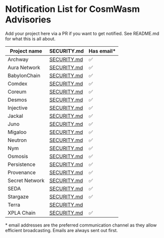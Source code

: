 # Notification List for CosmWasm Advisories

Add your project here via a PR if you want to get notified.
See README.md for what this is all about.

| Project name   | SECURITY.md                                                                                          | Has email\* |
| -------------- | ---------------------------------------------------------------------------------------------------- | ----------- |
| Archway        | [SECURITY.md](https://github.com/archway-network/archway/security/policy)                            | ✅          |
| Aura Network   | [SECURITY.md](https://github.com/aura-nw/aura/blob/main/SECURITY.md)                                 | ✅          |
| BabylonChain   | [SECURITY.md](https://github.com/babylonchain/babylon/blob/main/SECURITY.md)                         | ✅          |
| Comdex         | [SECURITY.md](https://github.com/comdex-official/comdex/blob/development/SECURITY.md)                | ✅          |
| Coreum         | [SECURITY.md](https://github.com/CoreumFoundation/coreum/blob/master/SECURITY.md)                    | ✅          |
| Desmos         | [SECURITY.md](https://github.com/desmos-labs/desmos/blob/master/SECURITY.md)                         | ✅          |
| Injective      | [SECURITY.md](https://github.com/InjectiveLabs/injective-chain-releases/blob/master/SECURITY.md)     | ✅          |
| Jackal         | [SECURITY.md](https://github.com/JackalLabs/canine-chain/blob/master/SECURITY.md)                    | ✅          |
| Juno           | [SECURITY.md](https://github.com/CosmosContracts/juno/blob/main/SECURITY.md)                         | ✅          |
| Migaloo        | [SECURITY.md](https://github.com/White-Whale-Defi-Platform/migaloo-chain/blob/main/docs/SECURITY.md) | ✅          |
| Neutron        | [SECURITY.md](https://github.com/neutron-org/neutron/blob/main/SECURITY.md)                          | ✅          |
| Nym            | [SECURITY.md](https://github.com/nymtech/nym/blob/develop/SECURITY.md)                               | ✅          |
| Osmosis        | [SECURITY.md](https://github.com/osmosis-labs/osmosis/blob/main/SECURITY.md)                         | ✅          |
| Persistence    | [SECURITY.md](https://github.com/persistenceOne/persistenceCore/blob/master/SECURITY.md)             | ✅          |
| Provenance     | [SECURITY.md](https://github.com/provenance-io/provenance/blob/main/SECURITY.md)                     | ✅          |
| Secret Network | [SECURITY.md](https://github.com/scrtlabs/SecretNetwork/blob/master/SECURITY.md)                     | ✅          |
| SEDA           | [SECURITY.md](https://github.com/sedaprotocol/seda-chain/blob/main/SECURITY.md)                      | ✅          |
| Stargaze       | [SECURITY.md](https://github.com/public-awesome/stargaze/blob/main/SECURITY.md)                      | ✅          |
| Terra          | [SECURITY.md](https://github.com/terra-money/core/blob/main/SECURITY.md)                             |             |
| XPLA Chain     | [SECURITY.md](https://github.com/xpladev/xpla/blob/main/SECURITY.md)                                 | ✅          |

\* email addresses are the preferred communication channel as they
allow efficient broadcasting. Emails are always sent out first.

